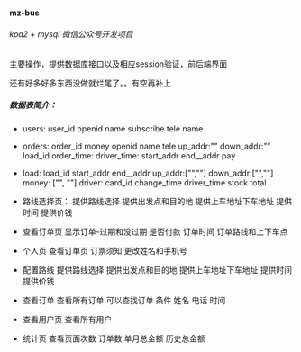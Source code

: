 #### mz-bus
###### koa2 + mysql 微信公众号开发项目
主要操作，提供数据库接口以及相应session验证，前后端界面

还有好多好多东西没做就烂尾了。。有空再补上

##### 数据表简介：
* users: 
    user_id
    openid
    name
    subscribe
    tele
    name

* orders:
    order_id
    money
    openid
    name
    tele
    up_addr:""
    down_addr:""
    load_id
    order_time: 
    driver_time:
    start_addr
    end__addr
    pay

* load:
    load_id
    start_addr
    end__addr
    up_addr:["",""]
    down_addr:["",""]
    money: ["", ""]
    driver:
    card_id
    change_time
    driver_time
    stock
    total

* 路线选择页：
    提供路线选择
    提供出发点和目的地
    提供上车地址下车地址
    提供时间
    提供价钱

* 查看订单页
    显示订单-过期和没过期
    是否付款
    订单时间
    订单路线和上下车点

* 个人页
    查看订单页
    订票须知
    更改姓名和手机号

* 配置路线
    提供路线选择
    提供出发点和目的地
    提供上车地址下车地址
    提供时间
    提供价钱

* 查看订单
    查看所有订单
    可以查找订单
        条件
            姓名
            电话
            时间

* 查看用户页
    查看所有用户

* 统计页
    查看页面次数
    订单数
    单月总金额
    历史总金额
    